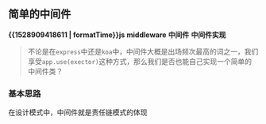 ## 简单的中间件
<b class="update-time">{{1528909418611 | formatTime}}</b><b class='type'>js</b>
<b class='kw'>middleware</b> <b class='kw'>中间件</b> <b class='kw'>中间件实现</b>

> 不论是在`express`中还是`koa`中，中间件大概是出场频次最高的词之一，我们享受`app.use(exector)`这种方式，那么我们是否也能自己实现一个简单的中间件类？
### 基本思路
在设计模式中，中间件就是责任链模式的体现